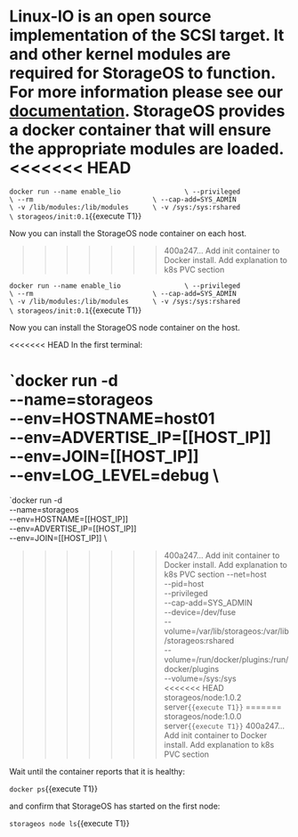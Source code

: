 Linux-IO is an open source implementation of the SCSI target. It and other
kernel modules are required for StorageOS to function. For more information
please see our
[documentation](https://docs.storageos.com/docs/prerequisites/systemconfiguration).
StorageOS provides a docker container that will ensure the appropriate modules
are loaded.
<<<<<<< HEAD
=======

`docker run --name enable_lio                \
           --privileged                      \
           --rm                              \
           --cap-add=SYS_ADMIN               \
           -v /lib/modules:/lib/modules      \
           -v /sys:/sys:rshared              \
           storageos/init:0.1`{{execute T1}}

Now you can install the StorageOS node container on each host.
>>>>>>> 400a247... Add init container to Docker install. Add explanation to k8s PVC section

`docker run --name enable_lio                \
           --privileged                      \
           --rm                              \
           --cap-add=SYS_ADMIN               \
           -v /lib/modules:/lib/modules      \
           -v /sys:/sys:rshared              \
           storageos/init:0.1`{{execute T1}}

Now you can install the StorageOS node container on the host.

<<<<<<< HEAD
In the first terminal:

`docker run -d                                           \
  --name=storageos                                       \
  --env=HOSTNAME=host01                                  \
  --env=ADVERTISE_IP=[[HOST_IP]]                         \
  --env=JOIN=[[HOST_IP]]                                 \
  --env=LOG_LEVEL=debug                                  \
=======
`docker run -d                                           \
  --name=storageos                                       \
  --env=HOSTNAME=[[HOST_IP]]                             \
  --env=ADVERTISE_IP=[[HOST_IP]]                         \
  --env=JOIN=[[HOST_IP]]                                 \
>>>>>>> 400a247... Add init container to Docker install. Add explanation to k8s PVC section
  --net=host                                             \
  --pid=host                                             \
  --privileged                                           \
  --cap-add=SYS_ADMIN                                    \
  --device=/dev/fuse                                     \
  --volume=/var/lib/storageos:/var/lib/storageos:rshared \
  --volume=/run/docker/plugins:/run/docker/plugins       \
  --volume=/sys:/sys                                     \
<<<<<<< HEAD
  storageos/node:1.0.2 server`{{execute T1}}`
=======
  storageos/node:1.0.0 server`{{execute T1}}`
>>>>>>> 400a247... Add init container to Docker install. Add explanation to k8s PVC section

Wait until the container reports that it is healthy:

`docker ps`{{execute T1}}

and confirm that StorageOS has started on the first node:

`storageos node ls`{{execute T1}}
